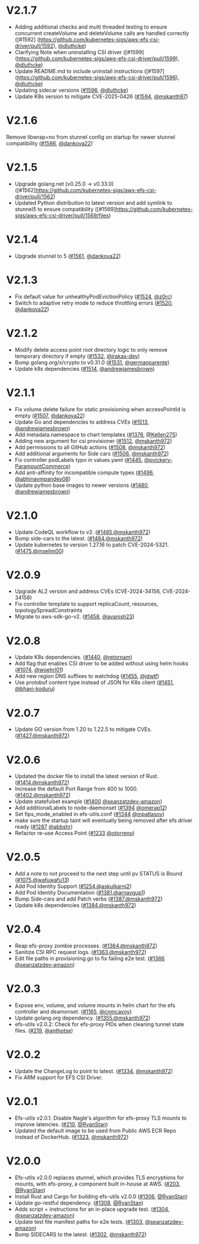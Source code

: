 # V2.1.7
* Adding additional checks and multi threaded testing to ensure concurrent createVolume and deleteVolume calls are handled correctly ([#1592] (https://github.com/kubernetes-sigs/aws-efs-csi-driver/pull/1592), [@dluthcke](https://github.com/dluthcke))
* Clarifying Note when uninstalling CSI driver ([#1599] (https://github.com/kubernetes-sigs/aws-efs-csi-driver/pull/1599), [@dluthcke](https://github.com/dluthcke))
* Update README.md to include uninstall instructions ([#1597] (https://github.com/kubernetes-sigs/aws-efs-csi-driver/pull/1596), [@dluthcke](https://github.com/dluthcke))
* Updating sidecar versions ([#1596](https://github.com/kubernetes-sigs/aws-efs-csi-driver/pull/1596), [@dluthcke](https://github.com/dluthcke))
* Update K8s version to mitigate CVE-2025-0426 ([#1594](https://github.com/kubernetes-sigs/aws-efs-csi-driver/pull/1594), [@mskanth97](https://github.com/mskanth972))
# V2.1.6
Remove libwrap=no from stunnel config on startup for newer stunnel compatibility ([#1586](https://github.com/kubernetes-sigs/aws-efs-csi-driver/pull/1586/commits/5151feef34da86595a9ccc7e3c960aea537a61dc), [@dankova22](https://github.com/dankova22))
# V2.1.5
* Upgrade golang.net (v0.25.0 -> v0.33.0) ([#1562]https://github.com/kubernetes-sigs/aws-efs-csi-driver/pull/1562)
* Updated Python distribution to latest version and add symlink to stunnel5 to ensure compatibility ([#1569]https://github.com/kubernetes-sigs/aws-efs-csi-driver/pull/1569/files)
# V2.1.4
* Upgrade stunnel to 5 ([#1561](https://github.com/kubernetes-sigs/aws-efs-csi-driver/pull/1561), [@dankova22](https://github.com/dankova22))
# V2.1.3
* Fix default value for unhealthyPodEvictionPolicy ([#1524](https://github.com/kubernetes-sigs/aws-efs-csi-driver/pull/1524), [@z0rc](https://github.com/z0rc))
* Switch to adaptive retry mode to reduce throttling errors ([#1520](https://github.com/kubernetes-sigs/aws-efs-csi-driver/pull/1520), [@dankova22](https://github.com/dankova22))
# V2.1.2
* Modify delete access point root directory logic to only remove temporary directory if empty ([#1532](https://github.com/kubernetes-sigs/aws-efs-csi-driver/pull/1532), [@jrakas-dev](https://github.com/jrakas-dev))
* Bump golang.org/x/crypto to v0.31.0 ([#1531](https://github.com/kubernetes-sigs/aws-efs-csi-driver/pull/1531), [@germanparente](https://github.com/germanparente))
* Update k8s dependencies ([#1514](https://github.com/kubernetes-sigs/aws-efs-csi-driver/pull/1514), [@andrewjamesbrown](https://github.com/andrewjamesbrown))
# V2.1.1
* Fix volume delete failure for static provisioning when accessPointId is empty ([#1507](https://github.com/kubernetes-sigs/aws-efs-csi-driver/pull/1507), [@dankova22](https://github.com/dankova22))
* Update Go and dependencies to address CVEs ([#1513](https://github.com/kubernetes-sigs/aws-efs-csi-driver/pull/1513), [@andrewjamesbrown](https://github.com/andrewjamesbrown))
* Add metadata.namespace to chart templates ([#1376](https://github.com/kubernetes-sigs/aws-efs-csi-driver/pull/1376), [@Kellen275](https://github.com/Kellen275))
* Adding new argument for csi provisioner ([#1512](https://github.com/kubernetes-sigs/aws-efs-csi-driver/pull/1512), [@mskanth972](https://github.com/mskanth972))
* Add permissions to all GitHub actions ([#1508](https://github.com/kubernetes-sigs/aws-efs-csi-driver/pull/1508), [@mskanth972](https://github.com/mskanth972))
* Add additional arguments for Side cars ([#1506](https://github.com/kubernetes-sigs/aws-efs-csi-driver/pull/1506), [@mskanth972](https://github.com/mskanth972))
* Fix controller podLabels typo in values.yaml ([#1445](https://github.com/kubernetes-sigs/aws-efs-csi-driver/pull/1445), [@pvickery-ParamountCommerce](https://github.com/pvickery-ParamountCommerce))
* Add anti-affinity for incompatible compute types ([#1496](https://github.com/kubernetes-sigs/aws-efs-csi-driver/pull/1496), [@abhinavmpandey08](https://github.com/abhinavmpandey08))
* Update python base images to newer versions ([#1480](https://github.com/kubernetes-sigs/aws-efs-csi-driver/pull/1480), [@andrewjamesbrown](https://github.com/andrewjamesbrown))
# V2.1.0
* Update CodeQL workflow to v2. ([#1485](https://github.com/kubernetes-sigs/aws-efs-csi-driver/pull/1485),[@mskanth972](https://github.com/mskanth972))
* Bump side-cars to the latest. ([#1484](https://github.com/kubernetes-sigs/aws-efs-csi-driver/pull/1484),[@mskanth972](https://github.com/mskanth972))
* Update kubernetes to version 1.27.16 to patch CVE-2024-5321. ([#1475](https://github.com/kubernetes-sigs/aws-efs-csi-driver/pull/1475),[@mselim00](https://github.com/mselim00))
# V2.0.9
* Upgrade AL2 version and address CVEs (CVE-2024-34156, CVE-2024-34158)
* Fix controller template to support replicaCount, resources, topologySpreadConstraints
* Migrate to aws-sdk-go-v2. ([#1458](https://github.com/kubernetes-sigs/aws-efs-csi-driver/pull/1458), [@avanish23](https://github.com/avanish23))
# V2.0.8
* Update K8s dependencies. ([#1440](https://github.com/kubernetes-sigs/aws-efs-csi-driver/pull/1440), [@retornam](https://github.com/retornam))
* Add flag that enables CSI driver to be added without using helm hooks ([#1074](https://github.com/kubernetes-sigs/aws-efs-csi-driver/pull/1074), [@woehrl01](https://github.com/woehrl01))
* Add new region DNS suffixes to watchdog ([#1455](https://github.com/kubernetes-sigs/aws-efs-csi-driver/pull/1455), [@jdwtf](https://github.com/jdwtf))
* Use protobuf content type instead of JSON for K8s client ([#1451](https://github.com/kubernetes-sigs/aws-efs-csi-driver/pull/1451), [@bhavi-koduru](https://github.com/bhavi-koduru))
# V2.0.7
* Update GO version from 1.20 to 1.22.5 to mitigate CVEs. ([#1427](https://github.com/kubernetes-sigs/aws-efs-csi-driver/pull/1427),[@mskanth972](https://github.com/mskanth972))
# V2.0.6
* Updated the docker file to install the latest version of Rust. ([#1414](https://github.com/kubernetes-sigs/aws-efs-csi-driver/pull/1414),[@mskanth972](https://github.com/mskanth972))
* Increase the default Port Range from 400 to 1000. ([#1402](https://github.com/kubernetes-sigs/aws-efs-csi-driver/pull/1402),[@mskanth972](https://github.com/mskanth972))
* Update statefulset example ([#1400](https://github.com/kubernetes-sigs/aws-efs-csi-driver/pull/1400) [@seanzatzdev-amazon](https://github.com/seanzatzdev-amazon))
* Add additionalLabels to node-daemonset ([#1394](https://github.com/kubernetes-sigs/aws-efs-csi-driver/pull/1394) [@omerap12](https://github.com/omerap12))
* Set fips_mode_enabled in efs-utils.conf ([#1344](https://github.com/kubernetes-sigs/aws-efs-csi-driver/pull/1344) [@mpatlasov](https://github.com/mpatlasov))
* make sure the startup taint will eventually being removed after efs driver ready ([#1287](https://github.com/kubernetes-sigs/aws-efs-csi-driver/pull/1287) [@abbshr](https://github.com/abbshr))
* Refactor re-use Access Point ([#1233](https://github.com/kubernetes-sigs/aws-efs-csi-driver/pull/1233) [@otorreno](https://github.com/otorreno))
# V2.0.5
* Add a note to not proceed to the next step until pv STATUS is Bound ([#1075](https://github.com/kubernetes-sigs/aws-efs-csi-driver/pull/1075),[@wafuwafu13](https://github.com/wafuwafu13))
* Add Pod Identity Support ([#1254](https://github.com/kubernetes-sigs/aws-efs-csi-driver/pull/12541),[@askulkarni2](https://github.com/askulkarni2))
* Add Pod Identity Documentation ([#1381](https://github.com/kubernetes-sigs/aws-efs-csi-driver/pull/1381),[@arnavgup1](https://github.com/arnavgup1))
* Bump Side-cars and add Patch verbs ([#1387](https://github.com/kubernetes-sigs/aws-efs-csi-driver/pull/1387),[@mskanth972](https://github.com/mskanth972))
* Update k8s dependencies ([#1384](https://github.com/kubernetes-sigs/aws-efs-csi-driver/pull/1384),[@mskanth972](https://github.com/mskanth972))
# V2.0.4
* Reap efs-proxy zombie processes. ([#1364](https://github.com/kubernetes-sigs/aws-efs-csi-driver/pull/1364),[@mskanth972](https://github.com/mskanth972))
* Sanitize CSI RPC request logs. ([#1363](https://github.com/kubernetes-sigs/aws-efs-csi-driver/pull/1363),[@mskanth972](https://github.com/mskanth972))
* Edit file paths in provisioning.go to fix failing e2e test. ([#1366](https://github.com/kubernetes-sigs/aws-efs-csi-driver/pull/1366) [@seanzatzdev-amazon](https://github.com/seanzatzdev-amazon))
# V2.0.3
* Expose env, volume, and volume mounts in helm chart for the efs controller and deamonset. ([#1165](https://github.com/kubernetes-sigs/aws-efs-csi-driver/pull/1165), [@cnmcavoy](https://github.com/cnmcavoy))
* Update golang.org dependency. ([#1355](https://github.com/kubernetes-sigs/aws-efs-csi-driver/pull/1355),[@mskanth972](https://github.com/mskanth972))
* efs-utils v2.0.2: Check for efs-proxy PIDs when cleaning tunnel state files. ([#219](https://github.com/aws/efs-utils/pull/219), [@anthotse](https://github.com/anthotse))
# V2.0.2
* Update the ChangeLog to point to latest. ([#1334](https://github.com/kubernetes-sigs/aws-efs-csi-driver/pull/1334), [@mskanth972](https://github.com/mskanth972))
* Fix ARM support for EFS CSI Driver.
# V2.0.1
* Efs-utils v2.0.1. Disable Nagle's algorithm for efs-proxy TLS mounts to improve latencies. ([#210](https://github.com/aws/efs-utils/pull/210), [@RyanStan](https://github.com/RyanStan))
* Updated the default image to be used from Public AWS ECR Repo instead of DockerHub. ([#1323](https://github.com/kubernetes-sigs/aws-efs-csi-driver/pull/1323), [@mskanth972](https://github.com/mskanth972))
# V2.0.0
* Efs-utils v2.0.0 replaces stunnel, which provides TLS encryptions for mounts, with efs-proxy, a component built in-house at AWS. ([#203](https://github.com/aws/efs-utils/pull/203), [@RyanStan](https://github.com/RyanStan))
* Install Rust and Cargo for building efs-utils v2.0.0 ([#1306](https://github.com/kubernetes-sigs/aws-efs-csi-driver/pull/1306), [@RyanStan](https://github.com/RyanStan))
* Update go-restful dependency. ([#1308](https://github.com/kubernetes-sigs/aws-efs-csi-driver/pull/1308), [@RyanStan](https://github.com/RyanStan))
* Adds script + instructions for an in-place upgrade test. ([#1304](https://github.com/kubernetes-sigs/aws-efs-csi-driver/pull/1304), [@seanzatzdev-amazon](https://github.com/seanzatzdev-amazon))
* Update test file manifest paths for e2e tests. ([#1303](https://github.com/kubernetes-sigs/aws-efs-csi-driver/pull/1303), [@seanzatzdev-amazon](https://github.com/seanzatzdev-amazon))
* Bump SIDECARS to the latest. ([#1302](https://github.com/kubernetes-sigs/aws-efs-csi-driver/pull/1302), [@mskanth972](https://github.com/mskanth972))